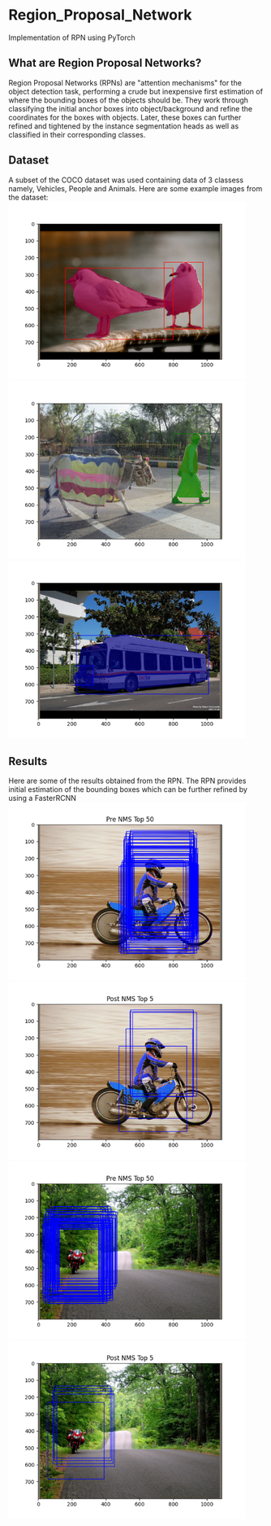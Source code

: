 # Region_Proposal_Network
Implementation of RPN using PyTorch

## What are Region Proposal Networks?
Region Proposal Networks (RPNs) are "attention mechanisms" for the object detection task, performing a crude but inexpensive first estimation of where the bounding boxes of the objects should be. They work through classifying the initial anchor boxes into object/background and refine the coordinates for the boxes with objects. Later, these
boxes can further refined and tightened by the instance segmentation heads as well as classified in their corresponding classes.

## Dataset
A subset of the COCO dataset was used containing data of 3 classess namely, Vehicles, People and Animals. Here are some example images from the dataset: <br>
<img src = "/Images/dataset_1.png" height = 350> <img src = "/Images/dataset_2.png" height = 350>
<img src = "/Images/dataset_3.png" height = 350>

## Results
Here are some of the results obtained from the RPN. The RPN provides initial estimation of the bounding boxes which can be further refined by using a FasterRCNN <br>
<img src = "/Images/pre_NMS_1.png" height = 350> <img src = "/Images/post_NMS_1.png" height = 350>
<img src = "/Images/pre_NMS_2.png" height = 350> <img src = "/Images/post_NMS_2.png" height = 350>
